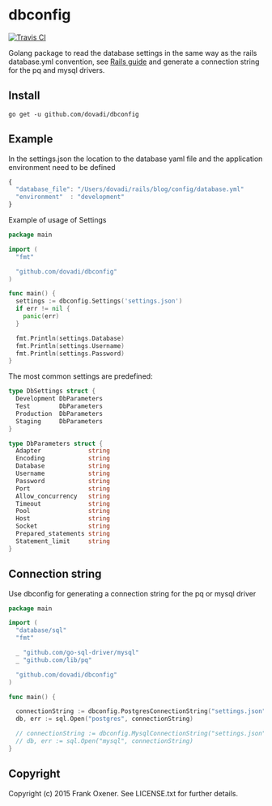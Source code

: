 # dbconfig

[![Travis CI](https://secure.travis-ci.org/dovadi/dbconfig.png)](http://travis-ci.org/dovadi/dbconfig)

Golang package to read the database settings in the same way as the rails database.yml convention, see [Rails guide](http://guides.rubyonrails.org/configuring.html#configuring-a-database) and generate a connection string for the pq and mysql drivers.


Install
-------

```
go get -u github.com/dovadi/dbconfig
```


Example
-------

In the settings.json the location to the database yaml file and the application environment need to be defined

```Javascript
{
  "database_file": "/Users/dovadi/rails/blog/config/database.yml"
  "environment"  : "development"
}
```
Example of usage of Settings
```Go
package main

import (
  "fmt"

  "github.com/dovadi/dbconfig"
)

func main() {
  settings := dbconfig.Settings('settings.json')
  if err != nil {
    panic(err)
  }

  fmt.Println(settings.Database)
  fmt.Println(settings.Username)
  fmt.Println(settings.Password)
}
```

The most common settings are predefined:

```Go
type DbSettings struct {
  Development DbParameters
  Test        DbParameters
  Production  DbParameters
  Staging     DbParameters
}

type DbParameters struct {
  Adapter             string
  Encoding            string
  Database            string
  Username            string
  Password            string
  Port                string
  Allow_concurrency   string
  Timeout             string
  Pool                string
  Host                string
  Socket              string
  Prepared_statements string
  Statement_limit     string
}
```

Connection string
-----------------

Use dbconfig for generating a connection string for the pq or mysql driver

```Go
package main

import (
  "database/sql"
  "fmt"

  _ "github.com/go-sql-driver/mysql"
  _ "github.com/lib/pq"

  "github.com/dovadi/dbconfig"
)

func main() {

  connectionString := dbconfig.PostgresConnectionString("settings.json", "disable")
  db, err := sql.Open("postgres", connectionString)

  // connectionString := dbconfig.MysqlConnectionString("settings.json")
  // db, err := sql.Open("mysql", connectionString)
}
```



Copyright
---------

Copyright (c) 2015 Frank Oxener. See LICENSE.txt for further details.
